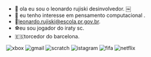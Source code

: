- 👋 ola eu sou o leonardo rujiski desinvolvedor.
￼
- 👀 eu tenho interesse em pensamento computacional .
- 📧leonardo.rujiski@escola.pr.gov.br.
- ⚽eu sou jogador do iraty sc.
- 🇪🇸torcedor do barcelona.


![xbox](https://img.shields.io/badge/Xbox-107C10?style=for-the-badge&logo=xbox&logoColor=white)
![gmail](https://img.shields.io/badge/Gmail-D14836?style=for-the-badge&logo=gmail&logoColor=white)
![scratch](https://img.shields.io/badge/Scratch-4D97FF?style=for-the-badge&logo=Scratch&logoColor=white)
![istagram](https://img.shields.io/badge/Instagram-E4405F?style=for-the-badge&logo=instagram&logoColor=white)
![fifa](https://img.shields.io/badge/FIFA-B7312F?style=for-the-badge&logo=fifa&logoColor=white)
![netflix](https://img.shields.io/badge/Netflix-E50914?style=for-the-badge&logo=netflix&logoColor=white)

